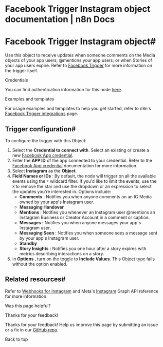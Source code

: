 # Facebook Trigger Instagram object documentation | n8n Docs

[ ](https://github.com/n8n-io/n8n-docs/edit/main/docs/integrations/builtin/trigger-nodes/n8n-nodes-base.facebooktrigger/instagram.md "Edit this page")

# Facebook Trigger Instagram object#

Use this object to receive updates when someone comments on the Media objects of your app users; @mentions your app users; or when Stories of your app users expire. Refer to [Facebook Trigger](../) for more information on the trigger itself.

Credentials

You can find authentication information for this node [here](../../../credentials/facebookapp/).

Examples and templates

For usage examples and templates to help you get started, refer to n8n's [Facebook Trigger integrations](https://n8n.io/integrations/facebook-trigger/) page.

## Trigger configuration#

To configure the trigger with this Object:

  1. Select the **Credential to connect with**. Select an existing or create a new [Facebook App credential](../../../credentials/facebookapp/).
  2. Enter the **APP ID** of the app connected to your credential. Refer to the [Facebook App credential](../../../credentials/facebookapp/) documentation for more information.
  3. Select **Instagram** as the **Object**.
  4. **Field Names or IDs** : By default, the node will trigger on all the available events using the `*` wildcard filter. If you'd like to limit the events, use the `X` to remove the star and use the dropdown or an expression to select the updates you're interested in. Options include:
     * **Comments** : Notifies you when anyone comments on an IG Media owned by your app's Instagram user.
     * **Messaging Handover**
     * **Mentions** : Notifies you whenever an Instagram user @mentions an Instagram Business or Creator Account in a comment or caption.
     * **Messages** : Notifies you when anyone messages your app's Instagram user.
     * **Messaging Seen** : Notifies you when someone sees a message sent by your app's Instagram user.
     * **Standby**
     * **Story Insights** : Notifies you one hour after a story expires with metrics describing interactions on a story.
  5. In **Options** , turn on the toggle to **Include Values**. This Object type fails without the option enabled.

## Related resources#

Refer to [Webhooks for Instagram](https://developers.facebook.com/docs/graph-api/webhooks/getting-started/webhooks-for-instagram) and Meta's [Instagram](https://developers.facebook.com/docs/graph-api/webhooks/reference/instagram/) Graph API reference for more information.

Was this page helpful? 

Thanks for your feedback! 

Thanks for your feedback! Help us improve this page by submitting an issue or a fix in our [GitHub repo](https://github.com/n8n-io/n8n-docs). 

Back to top